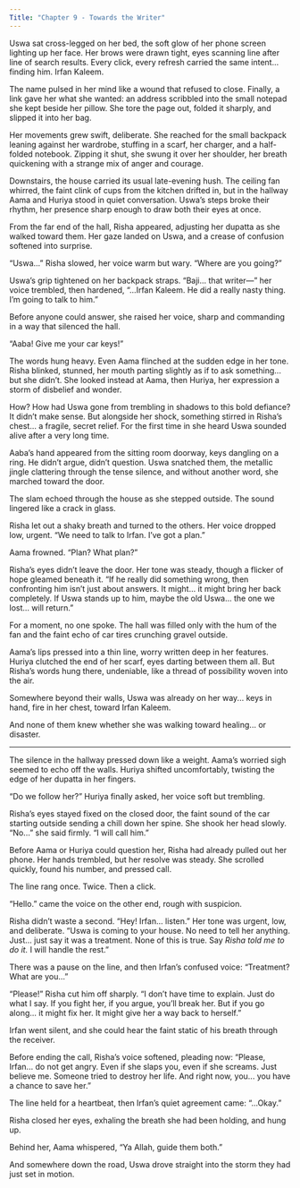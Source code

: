 ```yaml
---
Title: "Chapter 9 - Towards the Writer"
---
```


Uswa sat cross-legged on her bed, the soft glow of her phone screen lighting up her face. Her brows were drawn tight, eyes scanning line after line of search results. Every click, every refresh carried the same intent... finding him. Irfan Kaleem.

The name pulsed in her mind like a wound that refused to close. Finally, a link gave her what she wanted: an address scribbled into the small notepad she kept beside her pillow. She tore the page out, folded it sharply, and slipped it into her bag.

Her movements grew swift, deliberate. She reached for the small backpack leaning against her wardrobe, stuffing in a scarf, her charger, and a half-folded notebook. Zipping it shut, she swung it over her shoulder, her breath quickening with a strange mix of anger and courage.

Downstairs, the house carried its usual late-evening hush. The ceiling fan whirred, the faint clink of cups from the kitchen drifted in, but in the hallway Aama and Huriya stood in quiet conversation. Uswa’s steps broke their rhythm, her presence sharp enough to draw both their eyes at once.

From the far end of the hall, Risha appeared, adjusting her dupatta as she walked toward them. Her gaze landed on Uswa, and a crease of confusion softened into surprise.

“Uswa...” Risha slowed, her voice warm but wary. “Where are you going?”

Uswa’s grip tightened on her backpack straps. “Baji... that writer—” her voice trembled, then hardened, “...Irfan Kaleem. He did a really nasty thing. I’m going to talk to him.”

Before anyone could answer, she raised her voice, sharp and commanding in a way that silenced the hall.

“Aaba! Give me your car keys!”

The words hung heavy. Even Aama flinched at the sudden edge in her tone. Risha blinked, stunned, her mouth parting slightly as if to ask something... but she didn’t. She looked instead at Aama, then Huriya, her expression a storm of disbelief and wonder.

How? How had Uswa gone from trembling in shadows to this bold defiance? It didn’t make sense. But alongside her shock, something stirred in Risha’s chest... a fragile, secret relief. For the first time in she heard Uswa sounded alive after a very long time.

Aaba’s hand appeared from the sitting room doorway, keys dangling on a ring. He didn’t argue, didn’t question. Uswa snatched them, the metallic jingle clattering through the tense silence, and without another word, she marched toward the door.

The slam echoed through the house as she stepped outside. The sound lingered like a crack in glass.

Risha let out a shaky breath and turned to the others. Her voice dropped low, urgent. “We need to talk to Irfan. I’ve got a plan.”

Aama frowned. “Plan? What plan?”

Risha’s eyes didn’t leave the door. Her tone was steady, though a flicker of hope gleamed beneath it. “If he really did something wrong, then confronting him isn’t just about answers. It might... it might bring her back completely. If Uswa stands up to him, maybe the old Uswa... the one we lost... will return.”

For a moment, no one spoke. The hall was filled only with the hum of the fan and the faint echo of car tires crunching gravel outside.

Aama’s lips pressed into a thin line, worry written deep in her features. Huriya clutched the end of her scarf, eyes darting between them all. But Risha’s words hung there, undeniable, like a thread of possibility woven into the air.

Somewhere beyond their walls, Uswa was already on her way... keys in hand, fire in her chest, toward Irfan Kaleem.

And none of them knew whether she was walking toward healing... or disaster.

---

The silence in the hallway pressed down like a weight. Aama’s worried sigh seemed to echo off the walls. Huriya shifted uncomfortably, twisting the edge of her dupatta in her fingers.

“Do we follow her?” Huriya finally asked, her voice soft but trembling.

Risha’s eyes stayed fixed on the closed door, the faint sound of the car starting outside sending a chill down her spine. She shook her head slowly.
“No...” she said firmly. “I will call him.”

Before Aama or Huriya could question her, Risha had already pulled out her phone. Her hands trembled, but her resolve was steady. She scrolled quickly, found his number, and pressed call.

The line rang once. Twice. Then a click.

“Hello.” came the voice on the other end, rough with suspicion.

Risha didn’t waste a second. “Hey! Irfan... listen.” Her tone was urgent, low, and deliberate. “Uswa is coming to your house. No need to tell her anything. Just... just say it was a treatment. None of this is true. Say *Risha told me to do it.* I will handle the rest.”

There was a pause on the line, and then Irfan’s confused voice: “Treatment? What are you...”

“Please!” Risha cut him off sharply. “I don’t have time to explain. Just do what I say. If you fight her, if you argue, you’ll break her. But if you go along... it might fix her. It might give her a way back to herself.”

Irfan went silent, and she could hear the faint static of his breath through the receiver.

Before ending the call, Risha’s voice softened, pleading now:
“Please, Irfan... do not get angry. Even if she slaps you, even if she screams. Just believe me. Someone tried to destroy her life. And right now, you... you have a chance to save her.”

The line held for a heartbeat, then Irfan’s quiet agreement came:
“...Okay.”

Risha closed her eyes, exhaling the breath she had been holding, and hung up.

Behind her, Aama whispered, “Ya Allah, guide them both.”

And somewhere down the road, Uswa drove straight into the storm they had just set in motion.